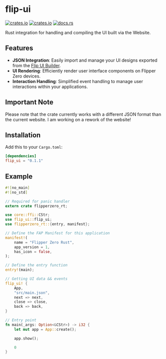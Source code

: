 # flip-ui

[![crates.io](https://img.shields.io/crates/v/flip-ui.svg)](https://crates.io/crates/flip-ui)
[![crates.io](https://img.shields.io/crates/d/flip-ui.svg)](https://crates.io/crates/flip-ui)
[![docs.rs](https://docs.rs/flip-ui/badge.svg)](https://docs.rs/flip-ui)

Rust integration for handling and compiling the UI built via the Website.

## Features

- **JSON Integration**: Easily import and manage your UI designs exported from the [Flip UI Builder](https://flip-ui.github.io/).
- **UI Rendering**: Efficiently render user interface components on Flipper Zero devices.
- **Interaction Handling**: Simplified event handling to manage user interactions within your applications.

## Important Note

Please note that the crate currently works with a different JSON format than the current website. I am working on a rework of the website!

## Installation

Add this to your `Cargo.toml`:

```toml
[dependencies]
flip_ui = "0.1.1"
```

## Example

```rust
#![no_main]
#![no_std]

// Required for panic handler
extern crate flipperzero_rt;

use core::ffi::CStr;
use flip_ui::flip_ui;
use flipperzero_rt::{entry, manifest};

// Define the FAP Manifest for this application
manifest!(
	name = "Flipper Zero Rust",
	app_version = 1,
	has_icon = false,
);

// Define the entry function
entry!(main);

// Getting UI data && events
flip_ui! {
	App,
	"src/main.json",
	next => next,
	close => close,
	back => back,
}

// Entry point
fn main(_args: Option<&CStr>) -> i32 {
	let mut app = App::create();

	app.show();

	0
}
```
